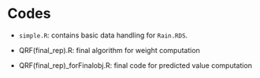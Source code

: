 # Codes

- `simple.R`: contains basic data handling for `Rain.RDS`.

- QRF(final_rep).R: final algorithm for weight computation

- QRF(final_rep)_forFinalobj.R: final code for predicted value computation